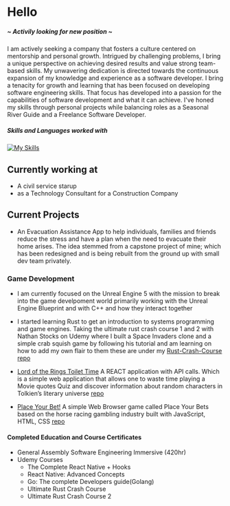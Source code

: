 # Hello
##### ~ Activily looking for new position ~
I am actively seeking a company that fosters a culture centered on mentorship and personal growth. Intrigued by challenging problems, I bring a unique perspective on achieving desired results and value strong team-based skills. My unwavering dedication is directed towards the continuous expansion of my knowledge and experience as a software developer. I bring a tenacity for growth and learning that has been focused on developing software engineering skills. That focus has developed into a passion for the capabilities of software development and what it can achieve. I've honed my skills through personal projects while balancing roles as a Seasonal River Guide and a Freelance Software Developer.  



##### Skills and Languages worked with
[![My Skills](https://skillicons.dev/icons?i=html,css,js,react,ts,express,postgres,py,django,go,rust,git,github,unreal,nodejs,figma&perline=4)](https://skillicons.dev)


## Currently working at
- A civil service starup 
- as a Technology Consultant for a Construction Company

##  Current Projects 

- An Evacuation Assistance App to help individuals, families and friends reduce the stress and have a plan when the need to evacuate their home arises. The idea stemmed from a capstone project of mine; which has been redesigned and is being rebuilt from the ground up with small dev team privately.

### Game Development
- I am currently focused on the Unreal Engine 5 with the mission to break into the game develpoment world primarily working with the Unreal Engine Blueprint and with C++ and how they interact together

- I started learning Rust to get an introduction to systems programming and game engines. Taking the ultimate rust crash course 1 and 2 with Nathan Stocks on Udemy where I built a Space Invaders clone and a simple crab squish game by following his tutorial and am learning on how to add my own flair to them these are under my [Rust-Crash-Course repo](https://github.com/rybaier/Rust-crash-course) 

- [Lord of the Rings Toilet Time](https://lotr-toilet-time.netlify.app/) A REACT application with API calls. Which is a simple web application that allows one to waste time playing a Movie quotes Quiz and discover information about random characters in Tolkien’s literary universe [repo](https://github.com/rybaier/LOTR-TT-React-API)
- [Place Your Bet!](https://rybaier.github.io/Place-Your-Bets/) A simple Web Browser game called Place Your Bets based on the horse racing gambling industry built with JavaScript, HTML, CSS [repo](https://github.com/rybaier/Place-Your-Bets)

#### Completed Education and Course Certificates 
- General Assembly Software Engineering Immersive (420hr) 
- Udemy Courses
    - The Complete React Native + Hooks
    - React Native: Advanced Concepts 
    - Go: The complete Developers guide(Golang) 
    - Ultimate Rust Crash Course
    - Ultimate Rust Crash Course 2

